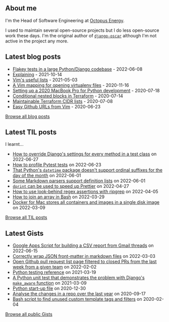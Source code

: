 ## About me
I'm the Head of Software Engineering at [Octopus Energy](https://octopus.energy/).

I used to maintain several open-source projects but I do less open-source work these days. I'm the original author of [`django-oscar`](https://github.com/django-oscar/django-oscar) although I'm not active in the project any more. 
## Latest blog posts
- [Flakey tests in a large Python/Django codebase](https://codeinthehole.com/news/oe-tech-flakey-tests/) - 2022-06-08
- [Explaining](https://codeinthehole.com/tips/explaining/) - 2021-10-14
- [Vim's useful lists](https://codeinthehole.com/tips/vim-lists/) - 2021-05-03
- [A Vim mapping for opening virtualenv files](https://codeinthehole.com/tips/a-vim-mapping-for-opening-virtualenv-files/) - 2020-11-16
- [Setting up a 2020 MacBook Pro for Python development](https://codeinthehole.com/guides/settings-up-a-2020-macbook-for-python-development/) - 2020-07-18
- [Conditional nested blocks in Terraform](https://codeinthehole.com/tips/conditional-nested-blocks-in-terraform/) - 2020-07-14
- [Maintainable Terraform CIDR lists](https://codeinthehole.com/tips/terraform-cidrs/) - 2020-07-08
- [Easy Github URLs from Vim](https://codeinthehole.com/tips/easy-github-urls-from-vim/) - 2020-06-23

[Browse all blog posts](https://codeinthehole.com/writing/)
## Latest TIL posts
I learnt...
- [How to override Django's settings for every method in a test class](https://til.codeinthehole.com/posts/how-to-override-django-settings-for-every-method-in-a-test-class/) on 2022-06-27
- [How to profile Pytest tests](https://til.codeinthehole.com/posts/how-to-profile-pytest-tests/) on 2022-06-23
- [That Python's `datetime` package doesn't support ordinal suffixes for the day of the month](https://til.codeinthehole.com/posts/that-pythons-datetime-package-doesnt-support-ordinal-suffixes-for-the-day-of-the-month/) on 2022-06-01
- [Some Markdown parsers support definition lists](https://til.codeinthehole.com/posts/some-markdown-parsers-support-definition-lists/) on 2022-06-01
- [`dprint` can be used to speed up Prettier](https://til.codeinthehole.com/posts/dprint-can-be-used-to-speed-up-prettier/) on 2022-04-27
- [How to use look-behind regex assertions with ripgrep](https://til.codeinthehole.com/posts/how-to-use-lookbehind-regex-assertions-with-ripgrep/) on 2022-04-05
- [How to join an array in Bash](https://til.codeinthehole.com/posts/how-to-join-an-array-in-bash/) on 2022-03-29
- [Docker for Mac stores all containers and images in a single disk image](https://til.codeinthehole.com/posts/docker-for-mac-stores-all-containers-and-images-in-a-single-disk-image/) on 2022-03-09

[Browse all TIL posts](https://til.codeinthehole.com)
## Latest Gists
- [Google Apps Script for building a CSV report from Gmail threads](https://gist.github.com/codeinthehole/488f3cb403c55ff62f51526ae252b8e8) on 2022-06-15
- [Correctly wrap JSON front-matter in markdown files](https://gist.github.com/codeinthehole/7aa7c4100a7af8ec61bed3130171a97d) on 2022-03-03
- [Open Github pull request list page filtered to closed PRs from the last week from a given team](https://gist.github.com/codeinthehole/302d4c42c782c8ef212d6e8295af73c1) on 2022-02-02
- [Python testing reference](https://gist.github.com/codeinthehole/9193c53f16371ec38cebc97aa1abf987) on 2021-03-19
- [A Python unit test that demonstrates the problem with Django's `make_aware` function](https://gist.github.com/codeinthehole/1ac10da7874033406f25f86df07b88ff) on 2021-03-09
- [Python start-up file](https://gist.github.com/codeinthehole/caafd18ecf215b8113ffea167c78dc28) on 2020-12-30
- [Analyse the changes in a repo over the last year](https://gist.github.com/codeinthehole/0fff5ec1dfb29f7085d7a2d6d3feca05) on 2020-09-17
- [Bash script to find unused custom template tags and filters](https://gist.github.com/codeinthehole/ff9cd1a7eb9d29fb15a1b862ff665ebf) on 2020-02-04

[Browse all public Gists](https://gist.github.com/codeinthehole)
